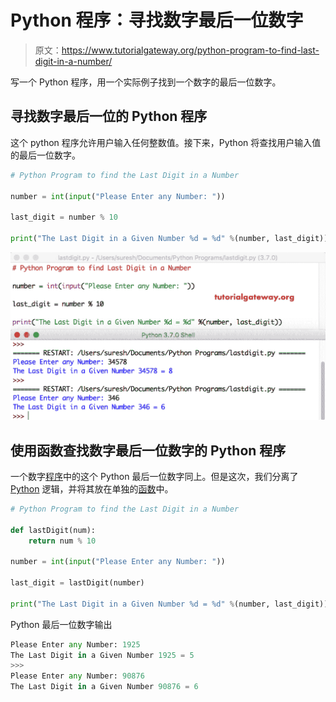 # Python 程序：寻找数字最后一位数字

> 原文：<https://www.tutorialgateway.org/python-program-to-find-last-digit-in-a-number/>

写一个 Python 程序，用一个实际例子找到一个数字的最后一位数字。

## 寻找数字最后一位的 Python 程序

这个 python 程序允许用户输入任何整数值。接下来，Python 将查找用户输入值的最后一位数字。

```py
# Python Program to find the Last Digit in a Number

number = int(input("Please Enter any Number: "))

last_digit = number % 10

print("The Last Digit in a Given Number %d = %d" %(number, last_digit))
```

![Python Program to find Last Digit in a Number 1](img/614d73b4203d28956e2b3b9d127c9113.png)

## 使用函数查找数字最后一位数字的 Python 程序

一个数字[程序](https://www.tutorialgateway.org/python-programming-examples/)中的这个 Python 最后一位数字同上。但是这次，我们分离了 [Python](https://www.tutorialgateway.org/python-tutorial/) 逻辑，并将其放在单独的[函数](https://www.tutorialgateway.org/functions-in-python/)中。

```py
# Python Program to find the Last Digit in a Number

def lastDigit(num):
    return num % 10

number = int(input("Please Enter any Number: "))

last_digit = lastDigit(number)

print("The Last Digit in a Given Number %d = %d" %(number, last_digit))
```

Python 最后一位数字输出

```py
Please Enter any Number: 1925
The Last Digit in a Given Number 1925 = 5
>>> 
Please Enter any Number: 90876
The Last Digit in a Given Number 90876 = 6
```